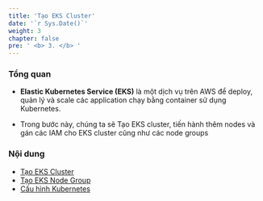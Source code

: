 ```yaml
---
title: 'Tạo EKS Cluster'
date: '`r Sys.Date()`'
weight: 3
chapter: false
pre: ' <b> 3. </b> '
---
```


### Tổng quan

- **Elastic Kubernetes Service (EKS)** là một dịch vụ trên AWS để deploy, quản lý và scale các application chạy bằng container sử dụng Kubernetes.

- Trong bước này, chúng ta sẽ Tạo EKS cluster, tiến hành thêm nodes và gán các IAM cho EKS cluster cũng như các node groups

### Nội dung

- [Tạo EKS Cluster](3.1-createekscluster/)
- [Tạo EKS Node Group](3.2-createnodegroup/)
- [Cấu hình Kubernetes](3.3-configandtest/)
